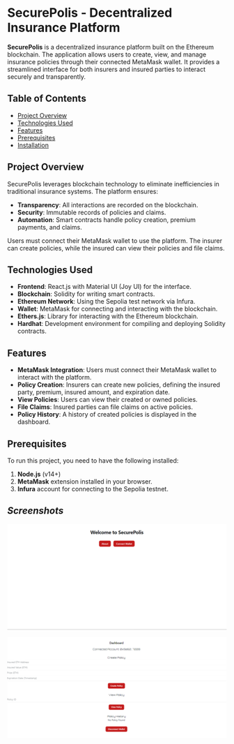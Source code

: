 ﻿# **SecurePolis - Decentralized Insurance Platform**

**SecurePolis** is a decentralized insurance platform built on the Ethereum blockchain. The application allows users to create, view, and manage insurance policies through their connected MetaMask wallet. It provides a streamlined interface for both insurers and insured parties to interact securely and transparently.

## **Table of Contents**

- [Project Overview](#project-overview)
- [Technologies Used](#technologies-used)
- [Features](#features)
- [Prerequisites](#prerequisites)
- [Installation](#installation)

## **Project Overview**

SecurePolis leverages blockchain technology to eliminate inefficiencies in traditional insurance systems. The platform ensures:

- **Transparency**: All interactions are recorded on the blockchain.
- **Security**: Immutable records of policies and claims.
- **Automation**: Smart contracts handle policy creation, premium payments, and claims.

Users must connect their MetaMask wallet to use the platform. The insurer can create policies, while the insured can view their policies and file claims.

## **Technologies Used**

- **Frontend**: React.js with Material UI (Joy UI) for the interface.
- **Blockchain**: Solidity for writing smart contracts.
- **Ethereum Network**: Using the Sepolia test network via Infura.
- **Wallet**: MetaMask for connecting and interacting with the blockchain.
- **Ethers.js**: Library for interacting with the Ethereum blockchain.
- **Hardhat**: Development environment for compiling and deploying Solidity contracts.

## **Features**

- **MetaMask Integration**: Users must connect their MetaMask wallet to interact with the platform.
- **Policy Creation**: Insurers can create new policies, defining the insured party, premium, insured amount, and expiration date.
- **View Policies**: Users can view their created or owned policies.
- **File Claims**: Insured parties can file claims on active policies.
- **Policy History**: A history of created policies is displayed in the dashboard.

## **Prerequisites**

To run this project, you need to have the following installed:

1. **Node.js** (v14+)
2. **MetaMask** extension installed in your browser.
3. **Infura** account for connecting to the Sepolia testnet.

## *Screenshots*

![SecurePolis Screenshot](./assets/securepolis1.png)

![SecurePolis Screenshot](./assets/securepolis2.png)

